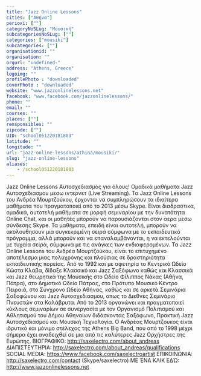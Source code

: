 ```yaml
---
title: "Jazz Online Lessons"
cities: ["Αθήνα"]
perioxi: [""]
categoryNoSLug: "Μουσική"
subcategoriesNoSLug: [""]
categories: ["mousiki"]
subcategories: [""]
organisationid: ""
organisation: ""
orgurl: "undefined-"
address: "Athens, Greece"
logoimg: ""
profilePhoto : "downloaded"
coverPhoto : "downloaded"
website: "www.jazzonlinelessons.net"
facebook: "www.facebook.com/jazzonlinelessons/"
phone: ""
email: ""
courses: ""
places: [""]
rensponsibles: ""
zipcode: [""]
UID: "school051220181803"
latitude: ""
longitude: ""
url: "jazz-online-lessons/athina/mousiki/"
slug: "jazz-online-lessons"
aliases:
    - /school051220181803
---
```





Jazz Online Lessons Αυτοσχεδιασμός για όλους! Ομαδικά μαθήματα Jazz Αυτοσχεδιασμου μεσω ιντερνετ (Live Streaming). Τα Jazz Online Lessons του Ανδρέα Μουρτζούκου, έρχονται να συμπληρώσουν τα ιδιαίτερα μαθήματα που πραγματοποιεί από το 2013 μέσω Skype. Είναι διαδραστικα, ομαδικά, αυτοτελή μαθήματα σε μορφή σεμιναρίου με την δυνατότητα Online Chat, και οι μαθητές μπορούν να παρουσιάζονται στον αερα μεσω σύνδεσης Skype. Τα μαθήματα, επειδή είναι αυτοτελή, μπορούν να ακολουθησουν μια συγκεκριμένη σειρά σύμφωνα με το εκπαιδευτικό πρόγραμμα, αλλά μπορούν και να επαναλαμβάνονται, η να εκτελούνται με τυχαία σειρά, σύμφωνα με τις ανάγκες των ενδιαφερομένων. Τα Jazz Online Lessons του Ανδρέα Μουρτζούκου, είναι το επιτυχημένο αποτέλεσμα μιας πολυχρόνης και πλούσιας σε δραστηριότητα εκπαιδευτικής πορείας. Από το 1992 και με αφετηρία το Κεντρικό Ωδείο Κώστα Κλαβα, δίδαξε Κλασσικό και Jazz Σαξόφωνο καθώς και Κλασσικά και Jazz θεωρητικά της Μουσικής στο Ωδείο Φίλιππος Νάκας (Αθήνα, Πάτρα), στο Δημοτικό Ωδείο Πάτρας, στο Πρότυπο Μουσικό Κέντρο Πειραιά, στο Σύνχρονο Ωδείο Αθήνας, καθώς και σε αρκετά Σεμινάρια Σαξοφώνου και Jazz Αυτοσχεδιασμου, οπως το Διεθνές Σεμινάριο Πνευστών στα Καλάβρυτα. Από το 2013 οργανώνει και πραγματοποιεί κύκλους σεμιναρίων σε συνεργασία με τον Οργανισμό Πολιτισμού και Αθλητισμού του Δήμου Αθηναίων διδάσκοντας Σαξόφωνο, Πρακτική Jazz Αυτοσχεδιασμού και Μουσική Τεχνολογία. Ο Ανδρέας Μουρτζουκος είναι ιδρυτικό και μόνιμο στέλεχος της Athens Big Band, που από το 1998 μέχρι σήμερα έχει αναδειχθεί σε μια από τις καλύτερες Jazz Ορχήστρες της Ευρώπης. ΒΙΟΓΡΑΦΙΚΟ: http://saxelectro.com/about_andreas ΔΙΑΠΙΣΤΕΥΤHΡΙΑ: http://saxelectro.com/about_andreas/qualifications SOCIAL MEDIA: https://www.facebook.com/saxelectroartist ΕΠΙΚΟΙΝΩΝΙΑ: http://saxelectro.com/contact (Skype/saxelectro) ΜΕ ΈΝΑ ΚΛΙΚ ΕΔΏ: http://www.jazzonlinelessons.net